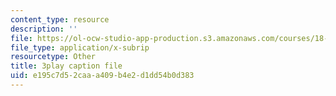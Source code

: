 ```yaml
---
content_type: resource
description: ''
file: https://ol-ocw-studio-app-production.s3.amazonaws.com/courses/18-217-graph-theory-and-additive-combinatorics-fall-2019/e195c7d52caaa409b4e2d1dd54b0d383_MlYhHsq_tOU.srt
file_type: application/x-subrip
resourcetype: Other
title: 3play caption file
uid: e195c7d5-2caa-a409-b4e2-d1dd54b0d383
---
```

